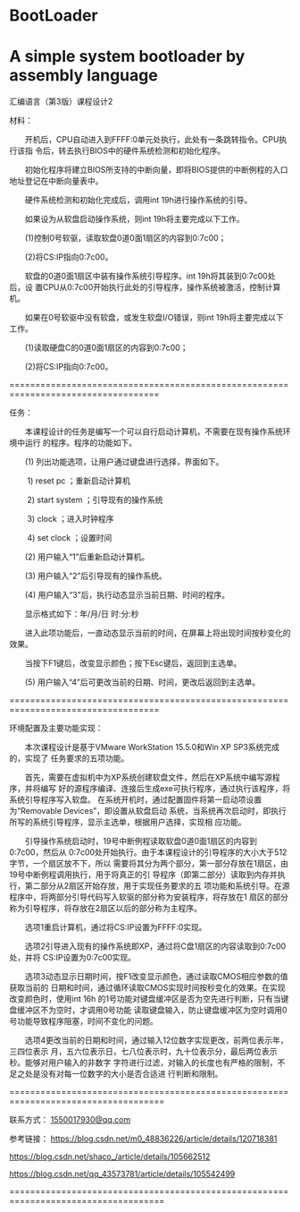 # BootLoader
A simple system bootloader by assembly language
===================================================================================

汇编语言（第3版）课程设计2

材料：

　　开机后，CPU自动进入到FFFF:0单元处执行，此处有一条跳转指令。CPU执行该指
令后，转去执行BIOS中的硬件系统检测和初始化程序。

　　初始化程序将建立BIOS所支持的中断向量，即将BIOS提供的中断例程的入口地址登记在中断向量表中。

　　硬件系统检测和初始化完成后，调用int 19h进行操作系统的引导。
  
　　如果设为从软盘启动操作系统，则int 19h将主要完成以下工作。
  
　　(1)控制0号软驱，读取软盘0道0面1扇区的内容到0:7c00；
  
　　(2)将CS:IP指向0:7c00。
  
　　软盘的0道0面1扇区中装有操作系统引导程序。int 19h将其装到0:7c00处后，设
置CPU从0:7c00开始执行此处的引导程序，操作系统被激活，控制计算机。

　　如果在0号软驱中没有软盘，或发生软盘I/O错误，则int 19h将主要完成以下工作。
  
　　(1)读取硬盘C的0道0面1扇区的内容到0:7c00；
  
　　(2)将CS:IP指向0:7c00。
  
===================================================================================

任务：

　　本课程设计的任务是编写一个可以自行启动计算机，不需要在现有操作系统环境中运行
的程序。程序的功能如下。

　　(1) 列出功能选项，让用户通过键盘进行选择，界面如下。
  
　　    1) reset pc             ；重新启动计算机
      
　　    2) start system         ；引导现有的操作系统
      
　　    3) clock                ；进入时钟程序
      
　　    4) set clock            ；设置时间
      
　　(2) 用户输入“1”后重新启动计算机。
  
　　(3) 用户输入“2”后引导现有的操作系统。
  
　　(4) 用户输入“3”后，执行动态显示当前日期、时间的程序。
  
　　显示格式如下：年/月/日 时:分:秒
  
　　进入此项功能后，一直动态显示当前的时间，在屏幕上将出现时间按秒变化的效果。
  
　　当按下F1键后，改变显示颜色；按下Esc键后，返回到主选单。
  
　　(5) 用户输入“4”后可更改当前的日期、时间，更改后返回到主选单。
  
===================================================================================

环境配置及主要功能实现：

　　本次课程设计是基于VMware WorkStation 15.5.0和Win XP SP3系统完成的，实现了
任务要求的五项功能。

　　首先，需要在虚拟机中为XP系统创建软盘文件，然后在XP系统中编写源程序，并将编写
好的源程序编译、连接后生成exe可执行程序，通过执行该程序，将系统引导程序写入软盘。
在系统开机时，通过配置固件将第一启动项设置为“Removable Devices”，即设置从软盘启动
系统，当系统再次启动时，即执行所写的系统引导程序，显示主选单，根据用户选择，实现相
应功能。

　　引导操作系统启动时，19号中断例程读取软盘0道0面1扇区的内容到0:7c00，然后从
0:7c00处开始执行。由于本课程设计的引导程序的大小大于512字节，一个扇区放不下，所以
需要将其分为两个部分，第一部分存放在1扇区，由19号中断例程调用执行，用于将真正的引
导程序（即第二部分）读取到内存并执行，第二部分从2扇区开始存放，用于实现任务要求的五
项功能和系统引导。在源程序中，将两部分引导代码写入软驱的部分称为安装程序，将存放在1
扇区的部分称为引导程序，将存放在2扇区以后的部分称为主程序。

　　选项1重启计算机，通过将CS:IP设置为FFFF:0实现。
  
　　选项2引导进入现有的操作系统即XP，通过将C盘1扇区的内容读取到0:7c00处，并将
CS:IP设置为0:7c00实现。

　　选项3动态显示日期时间，按F1改变显示颜色，通过读取CMOS相应参数的值获取当前的
日期和时间，通过循环读取CMOS实现时间按秒变化的效果。在实现改变颜色时，使用int 16h
的1号功能对键盘缓冲区是否为空先进行判断，只有当键盘缓冲区不为空时，才调用0号功能
读取键盘输入，防止键盘缓冲区为空时调用0号功能导致程序阻塞，时间不变化的问题。

　　选项4更改当前的日期和时间，通过输入12位数字实现更改，前两位表示年，三四位表示
月，五六位表示日，七八位表示时，九十位表示分，最后两位表示秒。能够对用户输入的非数字
字符进行过滤，对输入的长度也有严格的限制，不足之处是没有对每一位数字的大小是否合适进
行判断和限制。

====================================================================================

联系方式：
1550017930@qq.com

参考链接：
https://blog.csdn.net/m0_48836226/article/details/120718381

https://blog.csdn.net/shaco_/article/details/105662512

https://blog.csdn.net/qq_43573781/article/details/105542499

====================================================================================
